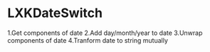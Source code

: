 # LXKDateSwitch
1.Get components of date
2.Add day/month/year to date
3.Unwrap components of date
4.Tranform date to string mutually
